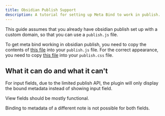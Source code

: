 ```yaml
---
title: Obsidian Publish Support
description: A tutorial for setting up Meta Bind to work in publish.
---
```


This guide assumes that you already have obsidian publish set up with a custom domain, so that you can use a `publish.js` file.

To get meta bind working in obsidian publish, you need to copy the contents of [this file](https://github.com/mProjectsCode/obsidian-meta-bind-plugin/blob/master/PublishLoad.js) into your `publish.js` file.
For the correct appearance, you need to copy [this file](https://github.com/mProjectsCode/obsidian-meta-bind-plugin/blob/master/styles.css) into your `publish.css` file.

## What it can do and what it can't

For input fields, due to the limited publish API, the plugin will only display the bound metadata instead of showing input field.

View fields should be mostly functional.

Binding to metadata of a different note is not possible for both fields.

